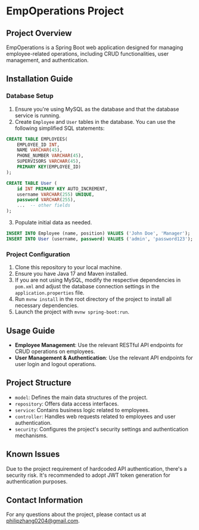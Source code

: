 # EmpOperations Project

## Project Overview
EmpOperations is a Spring Boot web application designed for managing employee-related operations, including CRUD functionalities, user management, and authentication.

## Installation Guide

### Database Setup
1. Ensure you're using MySQL as the database and that the database service is running.
2. Create `Employee` and `User` tables in the database. You can use the following simplified SQL statements:
```sql
CREATE TABLE EMPLOYEES(
    EMPLOYEE_ID INT,
    NAME VARCHAR(45),
    PHONE_NUMBER VARCHAR(45),
    SUPERVISORS VARCHAR(45),
    PRIMARY KEY(EMPLOYEE_ID)
);

CREATE TABLE User (
    id INT PRIMARY KEY AUTO_INCREMENT,
    username VARCHAR(255) UNIQUE,
    password VARCHAR(255),
    ...  -- other fields
);
```
3. Populate initial data as needed.
```sql
INSERT INTO Employee (name, position) VALUES ('John Doe', 'Manager');
INSERT INTO User (username, password) VALUES ('admin', 'password123');  -- Note: Password should be encrypted
```

### Project Configuration
1. Clone this repository to your local machine.
2. Ensure you have Java 17 and Maven installed.
3. If you are not using MySQL, modify the respective dependencies in `pom.xml` and adjust the database connection settings in the `application.properties` file.
4. Run `mvnw install` in the root directory of the project to install all necessary dependencies.
5. Launch the project with `mvnw spring-boot:run`.

## Usage Guide
- **Employee Management**: Use the relevant RESTful API endpoints for CRUD operations on employees.
- **User Management & Authentication**: Use the relevant API endpoints for user login and logout operations.

## Project Structure
- `model`: Defines the main data structures of the project.
- `repository`: Offers data access interfaces.
- `service`: Contains business logic related to employees.
- `controller`: Handles web requests related to employees and user authentication.
- `security`: Configures the project's security settings and authentication mechanisms.

## Known Issues
Due to the project requirement of hardcoded API authentication, there's a security risk. It's recommended to adopt JWT token generation for authentication purposes.

## Contact Information
For any questions about the project, please contact us at [philipzhang0204@gmail.com](philipzhang0204@gmail.com).

